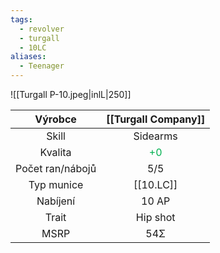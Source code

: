 ```yaml
---
tags:
  - revolver
  - turgall
  - 10LC
aliases:
  - Teenager
---
```


![[Turgall P-10.jpeg|inlL|250]]

|     Výrobce      |       [[Turgall Company]]       |
| :--------------: | :-----------------------------: |
|      Skill       |            Sidearms             |
|     Kvalita      | <font color="#00b050">+0</font> |
| Počet ran/nábojů |               5/5               |
|    Typ munice    |            [[10.LC]]            |
|     Nabíjení     |              10 AP              |
|      Trait       |            Hip shot             |
|       MSRP       |               54Σ               |
